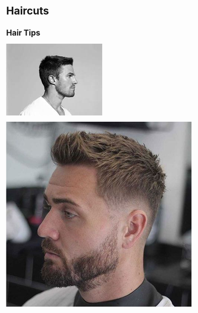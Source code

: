 # Haircuts

## Hair Tips



![](../.gitbook/assets/image.png)

![](<../.gitbook/assets/image (1).png>)
